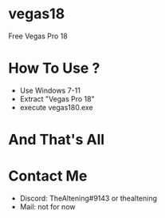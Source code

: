 # vegas18
Free Vegas Pro 18
# How To Use ?
  - Use Windows 7-11
  - Extract "Vegas Pro 18"
  - execute vegas180.exe
# And That's All
# Contact Me
  - Discord: TheAltening#9143 or thealtening
  - Mail: not for now
